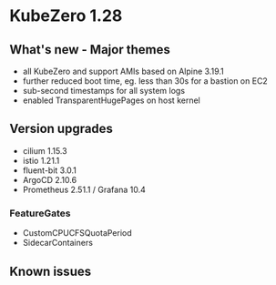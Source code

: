 # KubeZero 1.28

## What's new - Major themes
- all KubeZero and support AMIs based on Alpine 3.19.1
- further reduced boot time, eg. less than 30s for a bastion on EC2
- sub-second timestamps for all system logs
- enabled TransparentHugePages on host kernel

## Version upgrades
- cilium 1.15.3
- istio 1.21.1
- fluent-bit 3.0.1
- ArgoCD 2.10.6
- Prometheus 2.51.1 / Grafana 10.4

### FeatureGates
- CustomCPUCFSQuotaPeriod
- SidecarContainers

## Known issues
